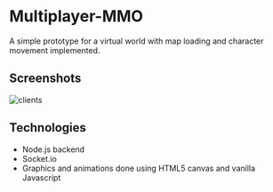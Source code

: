 # Multiplayer-MMO
A simple prototype for a virtual world with map loading and character movement implemented. 

## Screenshots
![clients](https://media.giphy.com/media/26xBOVE1tQ3CX36OQ/source.gif)

## Technologies
- Node.js backend
- Socket.io
- Graphics and animations done using HTML5 canvas and vanilla Javascript

